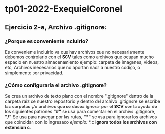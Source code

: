 # tp01-2022-ExequielCoronel
## Ejercicio 2-a, Archivo .gitignore: 
### ¿Porque es conveniente incluirlo?
Es conveniente incluirlo ya que hay archivos que no necesariamente debemos controlarlo con el **SCV** tales como archivos que ocupan mucho
espacio en nuestro almacenamiento ejemplo: carpeta de imagenes, videos, etc, Archivos inecesarios que no aportan nada a nuestro codigo, o simplemente por privacidad. 
### ¿Cómo configuraría el archivo .gitignore?
Se crea un archivo de texto plano con el nombre ".gitignore" dentro de la carpeta raiz de nuestro repositorio y dentro del archivo .gitignore se escribe las carpetas y/o archivos que se desea ignorar por el **SCV** con la ayuda de los siguientes patrones **"#"** se usa para comentar en el archivo .gitignore, **"/"** Se usa para navegar por las rutas, **"*"** se usa para ignorar los archivos que coincidan con lo ingresado _ejemplo:_ *.c **ignora todos los archivos con extension c**.